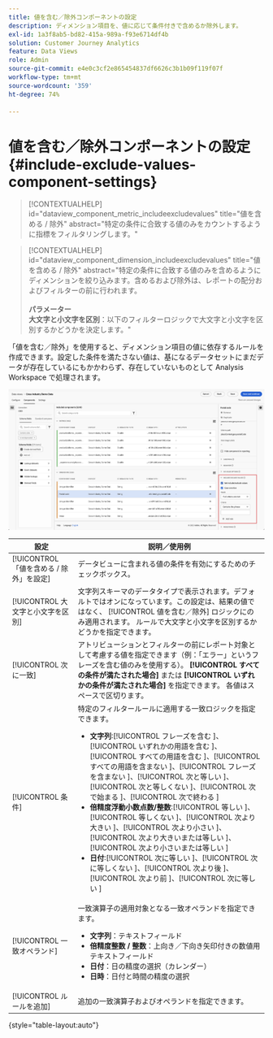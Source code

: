 ```yaml
---
title: 値を含む／除外コンポーネントの設定
description: ディメンション項目を、値に応じて条件付きで含めるか除外します。
exl-id: 1a3f8ab5-bd82-415a-989a-f93e6714df4b
solution: Customer Journey Analytics
feature: Data Views
role: Admin
source-git-commit: e4e0c3cf2e865454837df6626c3b1b09f119f07f
workflow-type: tm+mt
source-wordcount: '359'
ht-degree: 74%

---
```


# 値を含む／除外コンポーネントの設定 {#include-exclude-values-component-settings}

<!-- markdownlint-disable MD034 -->

>[!CONTEXTUALHELP]
>id="dataview_component_metric_includeexcludevalues"
>title="値を含める / 除外"
>abstract="特定の条件に合致する値のみをカウントするように指標をフィルタリングします。"

<!-- markdownlint-enable MD034 -->

<!-- markdownlint-disable MD034 -->

>[!CONTEXTUALHELP]
>id="dataview_component_dimension_includeexcludevalues"
>title="値を含める / 除外"
>abstract="特定の条件に合致する値のみを含めるようにディメンションを絞り込みます。含めるおよび除外は、レポートの配分およびフィルターの前に行われます。<br/><br/>**パラメーター&#x200B;**<br/>**大文字と小文字を区別**：以下のフィルターロジックで大文字と小文字を区別するかどうかを決定します。"

<!-- markdownlint-enable MD034 -->

「値を含む／除外」を使用すると、ディメンション項目の値に依存するルールを作成できます。設定した条件を満たさない値は、基になるデータセットにまだデータが存在しているにもかかわらず、存在していないものとして Analysis Workspace で処理されます。

![ 除外値を含めるをハイライト表示したデータ・ビュー・ウィンドウ ](../assets/include-exclude.png)

| 設定 | 説明／使用例 |
| --- | --- |
| [!UICONTROL 「値を含める / 除外」を設定] | データビューに含まれる値の条件を有効にするためのチェックボックス。 |
| [!UICONTROL 大文字と小文字を区別] | 文字列スキーマのデータタイプで表示されます。デフォルトではオンになっています。この設定は、結果の値ではなく、 [!UICONTROL 値を含む／除外] ロジックにのみ適用されます。 ルールで大文字と小文字を区別するかどうかを指定できます。 |
| [!UICONTROL 次に一致] | アトリビューションとフィルターの前にレポート対象として考慮する値を指定できます（例：「エラー」というフレーズを含む値のみを使用する）。 **[!UICONTROL すべての条件が満たされた場合]** または **[!UICONTROL いずれかの条件が満たされた場合]** を指定できます。 各値はスペースで区切ります。 |
| [!UICONTROL 条件] | 特定のフィルタールールに適用する一致ロジックを指定できます。<ul><li>**文字列**:[!UICONTROL  フレーズを含む ]、[!UICONTROL  いずれかの用語を含む ]、[!UICONTROL  すべての用語を含む ]、[!UICONTROL  すべての用語を含まない ]、[!UICONTROL  フレーズを含まない ]、[!UICONTROL  次と等しい ]、[!UICONTROL  次と等しくない ]、[!UICONTROL  次で始まる ]、[!UICONTROL  次で終わる ]</li><li>**倍精度浮動小数点数/整数**:[!UICONTROL  等しい ]、[!UICONTROL  等しくない ]、[!UICONTROL  次より大きい ]、[!UICONTROL  次より小さい ]、[!UICONTROL  次より大きいまたは等しい ]、[!UICONTROL  次より小さいまたは等しい ]</li><li>**日付**:[!UICONTROL  次に等しい ]、[!UICONTROL  次に等しくない ]、[!UICONTROL  次より後 ]、[!UICONTROL  次より前 ]、[!UICONTROL  次に等しい ]</li></ul> |
| [!UICONTROL 一致オペランド] | 一致演算子の適用対象となる一致オペランドを指定できます。<ul><li>**文字列**：テキストフィールド</li><li>**倍精度整数 / 整数**：上向き／下向き矢印付きの数値用テキストフィールド</li><li>**日付**：日の精度の選択（カレンダー）</li><li>**日時**：日付と時間の精度の選択</li></ul> |
| [!UICONTROL ルールを追加] | 追加の一致演算子およびオペランドを指定できます。 |

{style="table-layout:auto"}
